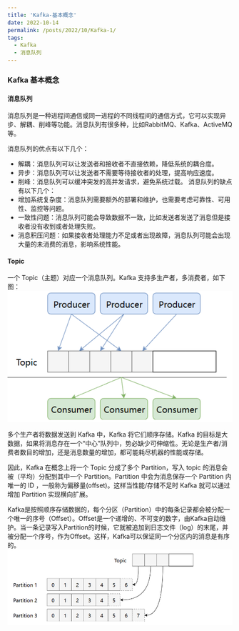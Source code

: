 ```yaml
---
title: 'Kafka-基本概念'
date: 2022-10-14
permalink: /posts/2022/10/Kafka-1/
tags:
  - Kafka 
  - 消息队列
---
```


### Kafka 基本概念

#### 消息队列

消息队列是一种进程间通信或同一进程的不同线程间的通信方式，它可以实现异步、解耦、削峰等功能。消息队列有很多种，比如RabbitMQ、Kafka、ActiveMQ等。

消息队列的优点有以下几个：
- 解耦：消息队列可以让发送者和接收者不直接依赖，降低系统的耦合度。
- 异步：消息队列可以让发送者不需要等待接收者的处理，提高响应速度。
- 削峰：消息队列可以缓冲突发的高并发请求，避免系统过载。
消息队列的缺点有以下几个：
- 增加系统复杂度：消息队列需要额外的部署和维护，也需要考虑可靠性、可用性、监控等问题。
- 一致性问题：消息队列可能会导致数据不一致，比如发送者发送了消息但是接收者没有收到或者处理失败。
- 消息积压问题：如果接收者处理能力不足或者出现故障，消息队列可能会出现大量的未消费的消息，影响系统性能。

#### Topic
一个 Topic（主题）对应一个消息队列。Kafka 支持多生产者，多消费者，如下图：
![img](../../images/Blog/Kafka/Kafka-1.png)

多个生产者将数据发送到 Kafka 中，Kafka 将它们顺序存储。Kafka 的目标是大数据，如果将消息存在一个“中心”队列中，势必缺少可伸缩性。无论是生产者/消费者数目的增加，还是消息数量的增加，都可能耗尽机器的性能或存储。

因此，Kafka 在概念上将一个 Topic 分成了多个 Partition，写入 topic 的消息会被（平均）分配到其中一个 Partition。Partition 中会为消息保存一个 Partition 内唯一的 ID ，一般称为偏移量(offset)。这样当性能/存储不足时 Kafka 就可以通过增加 Partition 实现横向扩展。

Kafka是按照顺序存储数据的，每个分区（Partition）中的每条记录都会被分配一个唯一的序号（Offset）。Offset是一个递增的、不可变的数字，由Kafka自动维护。当一条记录写入Partition的时候，它就被追加到日志文件（log）的末尾，并被分配一个序号，作为Offset。这样，Kafka可以保证同一个分区内的消息是有序的。
![img](../../images/Blog/Kafka/Kafka-2.png)